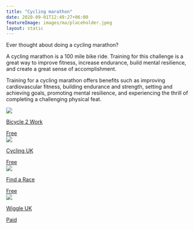 ```yaml
---
title: "Cycling marathon"
date: 2020-09-01T12:49:27+06:00
featureImage: images/ma/placeholder.jpeg
layout: static
---
```


Ever thought about doing a cycling marathon?

A cycling marathon is a 100 mile bike ride. Training for this challenge is a great way to improve fitness, increase endurance, build mental resilience, and create a great sense of accomplishment.

Training for a cycling marathon offers benefits such as improving cardiovascular fitness, building endurance and strength, setting and achieving goals, promoting mental resilience, and experiencing the thrill of completing a challenging physical feat.

<a class="ma-link" href="https://bicycle2work.com/cycling-marathon-distance/"><div class="ma-card ma-card-Health"><div class="ma-icon"><img src ="/images/Icon-check - health - opacity.svg"/></div><div class="ma-name"><p>Bicycle 2 Work</p></div><div class="ma-paid-text"><span>Free</span></div></div></a><a class="ma-link" href="https://www.cyclinguk.org/cycle/training-100-mile-ride"><div class="ma-card ma-card-Health"><div class="ma-icon"><img src ="/images/Icon-check - health - opacity.svg"/></div><div class="ma-name"><p>Cycling UK</p></div><div class="ma-paid-text"><span>Free</span></div></div></a><a class="ma-link" href="https://findarace.com/cycling"><div class="ma-card ma-card-Health"><div class="ma-icon"><img src ="/images/Icon-check - health - opacity.svg"/></div><div class="ma-name"><p>Find a Race</p></div><div class="ma-paid-text"><span>Free</span></div></div></a><a class="ma-link" href="https://www.awin1.com/cread.php?awinmid=1857&awinaffid=1198638&ued=https%3A%2F%2Fwww.wiggle.com%2F"><div class="ma-card ma-card-Health"><div class="ma-icon"><img src ="/images/Icon-pound - health - opacity.svg"/></div><div class="ma-name"><p>Wiggle UK</p></div><div class="ma-paid-text"><span>Paid</span></div></div></a>  

<br/><br/>






